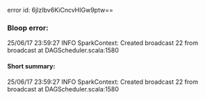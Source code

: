 error id: 6jIzIbv6KiCncvHIGw9ptw==
### Bloop error:

25/06/17 23:59:27 INFO SparkContext: Created broadcast 22 from broadcast at DAGScheduler.scala:1580
#### Short summary: 

25/06/17 23:59:27 INFO SparkContext: Created broadcast 22 from broadcast at DAGScheduler.scala:1580
